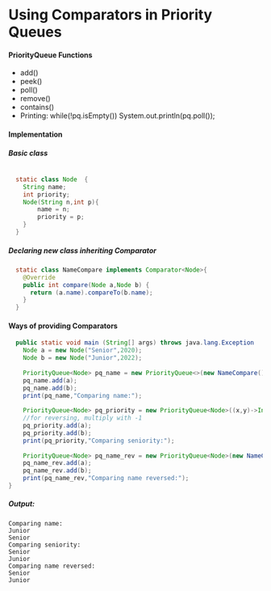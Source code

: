 # Using Comparators in Priority Queues

#### PriorityQueue Functions
* add()
* peek()
* poll()
* remove()
* contains()
* Printing: while(!pq.isEmpty())
        	System.out.println(pq.poll());

#### Implementation
##### Basic class
```java

  static class Node  {
	String name;
	int priority;
	Node(String n,int p){
		name = n;
		priority = p;
	}
  }
```
##### Declaring new class inheriting Comparator
```java
  static class NameCompare implements Comparator<Node>{
    @Override
    public int compare(Node a,Node b) { 
      return (a.name).compareTo(b.name); 
    }
  }
```

#### Ways of providing Comparators

```java
  public static void main (String[] args) throws java.lang.Exception	{
	Node a = new Node("Senior",2020);
	Node b = new Node("Junior",2022);
		
	PriorityQueue<Node> pq_name = new PriorityQueue<>(new NameCompare());
	pq_name.add(a);
	pq_name.add(b);
	print(pq_name,"Comparing name:");
	
	PriorityQueue<Node> pq_priority = new PriorityQueue<Node>((x,y)->Integer.compare(x.year,y.year));
	//for reversing, multiply with -1
	pq_priority.add(a);
	pq_priority.add(b);
	print(pq_priority,"Comparing seniority:");
	
	PriorityQueue<Node> pq_name_rev = new PriorityQueue<Node>(new NameCompare().reversed());
	pq_name_rev.add(a);
	pq_name_rev.add(b);
	print(pq_name_rev,"Comparing name reversed:");
}
```
##### Output:
```
Comparing name:
Junior
Senior
Comparing seniority:
Senior
Junior
Comparing name reversed:
Senior
Junior
```
